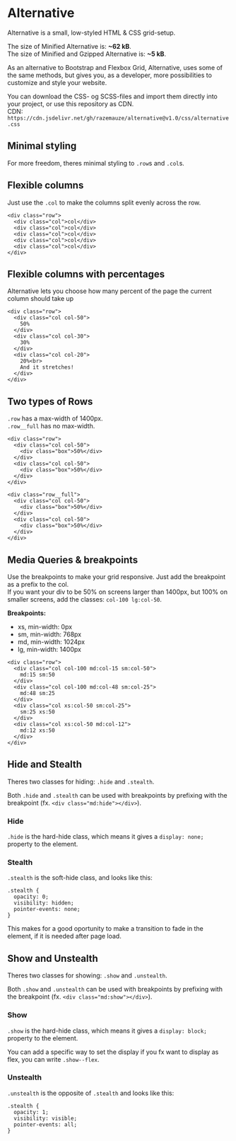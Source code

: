 # Alternative

Alternative is a small, low-styled HTML & CSS grid-setup.

The size of Minified Alternative is: __~62 kB__.  
The size of Minified and Gzipped Alternative is: __~5 kB__.

As an alternative to Bootstrap and Flexbox Grid, Alternative, uses some of the same methods, but gives you, as a developer, more possibilities to customize and style your website.

You can download the CSS- og SCSS-files and import them directly into your project, or use this repository as CDN.  
CDN: `https://cdn.jsdelivr.net/gh/razemauze/alternative@v1.0/css/alternative.css`

Minimal styling
---------------

For more freedom, theres minimal styling to `.row`s and `.col`s.


Flexible columns
----------------

Just use the `.col` to make the columns split evenly across the row.

```
<div class="row">
  <div class="col">col</div>
  <div class="col">col</div>
  <div class="col">col</div>
  <div class="col">col</div>
  <div class="col">col</div>
</div>
```

Flexible columns with percentages
---------------------------------

Alternative lets you choose how many percent of the page the current
column should take up

```
<div class="row">
  <div class="col col-50">
    50%
  </div>
  <div class="col col-30">
    30%
  </div>
  <div class="col col-20">
    20%<br>
    And it stretches!
  </div>
</div>
```

Two types of Rows
-----------------

`.row` has a max-width of 1400px.  
`.row__full` has no max-width.

```
<div class="row">
  <div class="col col-50">
    <div class="box">50%</div>
  </div>
  <div class="col col-50">
    <div class="box">50%</div>
  </div>
</div>

<div class="row__full">
  <div class="col col-50">
    <div class="box">50%</div>
  </div>
  <div class="col col-50">
    <div class="box">50%</div>
  </div>
</div>
```

Media Queries & breakpoints
---------------------------

Use the breakpoints to make your grid responsive. Just add the breakpoint as a prefix to the col.  
If you want your div to be 50% on screens larger than 1400px, but 100%
on smaller screens, add the classes: `col-100 lg:col-50`.

**Breakpoints:**

- xs, min-width: 0px
- sm, min-width: 768px
- md, min-width: 1024px
- lg, min-width: 1400px

```
<div class="row">
  <div class="col col-100 md:col-15 sm:col-50">
    md:15 sm:50
  </div>
  <div class="col col-100 md:col-48 sm:col-25">
    md:48 sm:25
  </div>
  <div class="col xs:col-50 sm:col-25">
    sm:25 xs:50
  </div>
  <div class="col xs:col-50 md:col-12">
    md:12 xs:50
  </div>
</div>
```

Hide and Stealth
----------------

Theres two classes for hiding: `.hide` and `.stealth`.

Both `.hide` and `.stealth` can be used with breakpoints by prefixing with the breakpoint (fx. `<div class="md:hide"></div>`).

### Hide

`.hide` is the hard-hide class, which means it gives a `display: none;` property to the element.

### Stealth

`.stealth` is the soft-hide class, and looks like this:

```
.stealth {
  opacity: 0;
  visibility: hidden;
  pointer-events: none;
}
```

This makes for a good oportunity to make a transition to fade in the element, if it is needed after page load.

Show and Unstealth
----------------

Theres two classes for showing: `.show` and `.unstealth`.

Both `.show` and `.unstealth` can be used with breakpoints by prefixing with the breakpoint (fx. `<div class="md:show"></div>`).

### Show

`.show` is the hard-hide class, which means it gives a `display: block;` property to the element.

You can add a specific way to set the display if you fx want to display as flex, you can write `.show--flex`.

### Unstealth

`.unstealth` is the opposite of `.stealth` and looks like this:

```
.stealth {
  opacity: 1;
  visibility: visible;
  pointer-events: all;
}
```
